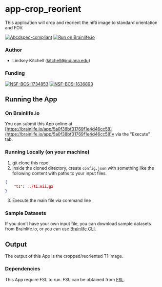 # app-crop_reorient
This application will crop and reorient the nifti image to standard orientation and FOV.

[![Abcdspec-compliant](https://img.shields.io/badge/ABCD_Spec-v1.1-green.svg)](https://github.com/brain-life/abcd-spec)
[![Run on Brainlife.io](https://img.shields.io/badge/Brainlife-bl.app.15-blue.svg)](https://doi.org/10.25663/bl.app.15)

### Author
- Lindsey Kitchell (kitchell@indiana.edu)

### Funding 
[![NSF-BCS-1734853](https://img.shields.io/badge/NSF_BCS-1734853-blue.svg)](https://nsf.gov/awardsearch/showAward?AWD_ID=1734853)
[![NSF-BCS-1636893](https://img.shields.io/badge/NSF_BCS-1636893-blue.svg)](https://nsf.gov/awardsearch/showAward?AWD_ID=1636893)

## Running the App 

### On Brainlife.io

You can submit this App online at [https://brainlife.io/app/5a0f38bf31769f1e4d46cc58](https://brainlife.io/app/5a0f38bf31769f1e4d46cc58)v via the "Execute" tab.

### Running Locally (on your machine)

1. git clone this repo.
2. Inside the cloned directory, create `config.json` with something like the following content with paths to your input files.

```json
{
    "t1": ../ti.nii.gz
}
```
3. Execute the main file via command line

### Sample Datasets

If you don't have your own input file, you can download sample datasets from Brainlife.io, or you can use [Brainlife CLI](https://github.com/brain-life/cli).


## Output

The  output of this App is the cropped/reoriented T1 image. 


### Dependencies

This App require FSL to run. FSL can be obtained from [FSL](https://fsl.fmrib.ox.ac.uk/fsl/fslwiki/FSL).
